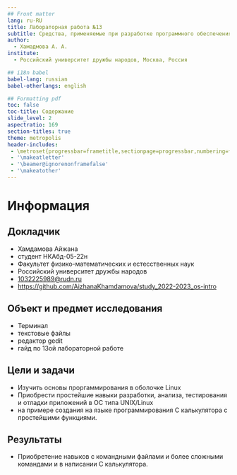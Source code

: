 ```yaml
---
## Front matter
lang: ru-RU
title: Лабораторная работа №13
subtitle: Средства, применяемые при разработке программного обеспечения в ОС типа UNIX/Linux
author:
  - Хамадмова А. А.
institute:
  - Российский университет дружбы народов, Москва, Россия

## i18n babel
babel-lang: russian
babel-otherlangs: english

## Formatting pdf
toc: false
toc-title: Содержание
slide_level: 2
aspectratio: 169
section-titles: true
theme: metropolis
header-includes:
 - \metroset{progressbar=frametitle,sectionpage=progressbar,numbering=fraction}
 - '\makeatletter'
 - '\beamer@ignorenonframefalse'
 - '\makeatother'
---
```


# Информация

## Докладчик

  * Хамдамова Айжана
  * студент НКАбд-05-22н
  * Факультет физико-математических и естесственных наук
  * Российский университет дружбы народов
  * [1032225989@rudn.ru](mailto:1032225989@pfur.ru)
  * <https://github.com/AizhanaKhamdamova/study_2022-2023_os-intro>


## Объект и предмет исследования

- Терминал 
- текстовые файлы
- редактор gedit
- гайд по 13ой лабораторной работе 

## Цели и задачи

- Изучить основы проргаммирования в оболочке Linux
- Приобрести простейшие навыки разработки, анализа, тестирования и отладки приложений в ОС типа UNIX/Linux
-  на примере создания на языке программирования С калькулятора с простейшими функциями.

## Результаты

- Приобретение навыков с командными файлами и более сложными командами и в написании С калькулятора.
